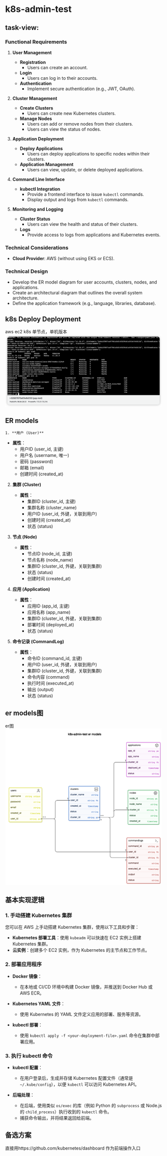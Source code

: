 # k8s-admin-test


## task-view:
### Functional Requirements

1. **User Management**
   - **Registration**
     - Users can create an account.
   - **Login**
     - Users can log in to their accounts.
   - **Authentication**
     - Implement secure authentication (e.g., JWT, OAuth).

2. **Cluster Management**
   - **Create Clusters**
     - Users can create new Kubernetes clusters.
   - **Manage Nodes**
     - Users can add or remove nodes from their clusters.
     - Users can view the status of nodes.

3. **Application Deployment**
   - **Deploy Applications**
     - Users can deploy applications to specific nodes within their clusters.
   - **Application Management**
     - Users can view, update, or delete deployed applications.

4. **Command Line Interface**
   - **kubectl Integration**
     - Provide a frontend interface to issue `kubectl` commands.
     - Display output and logs from `kubectl` commands.

5. **Monitoring and Logging**
   - **Cluster Status**
     - Users can view the health and status of their clusters.
   - **Logs**
     - Provide access to logs from applications and Kubernetes events.

### Technical Considerations

- **Cloud Provider**: AWS (without using EKS or ECS).

### **Technical Design**

  - Develop the ER model diagram for user accounts, clusters, nodes, and applications.
  - Create an architectural diagram that outlines the overall system architecture.
  - Define the application framework (e.g., language, libraries, database).
  

 ## k8s Deploy Deployment
aws ec2 k8s
单节点，单机版本
![1](./images_readme/k8s-deploy0.png)

## ER models
    1. **用户 (User)**
   - **属性**：
     - 用户ID (user_id, 主键)
     - 用户名 (username, 唯一)
     - 密码 (password)
     - 邮箱 (email)
     - 创建时间 (created_at)

2. **集群 (Cluster)**
   - **属性**：
     - 集群ID (cluster_id, 主键)
     - 集群名称 (cluster_name)
     - 用户ID (user_id, 外键，关联到用户)
     - 创建时间 (created_at)
     - 状态 (status)

3. **节点 (Node)**
   - **属性**：
     - 节点ID (node_id, 主键)
     - 节点名称 (node_name)
     - 集群ID (cluster_id, 外键，关联到集群)
     - 状态 (status)
     - 创建时间 (created_at)

4. **应用 (Application)**
   - **属性**：
     - 应用ID (app_id, 主键)
     - 应用名称 (app_name)
     - 集群ID (cluster_id, 外键，关联到集群)
     - 部署时间 (deployed_at)
     - 状态 (status)

5. **命令记录 (CommandLog)**
   - **属性**：
     - 命令ID (command_id, 主键)
     - 用户ID (user_id, 外键，关联到用户)
     - 集群ID (cluster_id, 外键，关联到集群)
     - 命令内容 (command)
     - 执行时间 (executed_at)
     - 输出 (output)
     - 状态 (status)

## er models图
er图
![2](./images_readme/er1.png)

## 基本实现逻辑

### 1. 手动搭建 Kubernetes 集群

您可以在 AWS 上手动搭建 Kubernetes 集群，使用以下工具和步骤：

- **Kubernetes 部署工具**：使用 `kubeadm` 可以快速在 EC2 实例上搭建 Kubernetes 集群。
- **云实例**：创建多个 EC2 实例，作为 Kubernetes 的主节点和工作节点。

### 2. 部署应用程序

- **Docker 镜像**：
  - 在本地或 CI/CD 环境中构建 Docker 镜像，并推送到 Docker Hub 或 AWS ECR。
  
- **Kubernetes YAML 文件**：
  - 使用 Kubernetes 的 YAML 文件定义应用的部署、服务等资源。

- **kubectl 部署**：
  - 使用 `kubectl apply -f <your-deployment-file>.yaml` 命令在集群中部署应用。

### 3. 执行 kubectl 命令

- **kubectl 配置**：
  - 在用户登录后，生成并存储 Kubernetes 配置文件（通常是 `~/.kube/config`），以便 `kubectl` 可以访问 Kubernetes API。

- **后端处理**：
  - 在后端，使用类似 `os/exec` 的库（例如 Python 的 `subprocess` 或 Node.js 的 `child_process`）执行收到的 `kubectl` 命令。
  - 捕获命令输出，并将结果返回给前端。
  
## 备选方案
  直接用https://github.com/kubernetes/dashboard 作为前端操作入口
